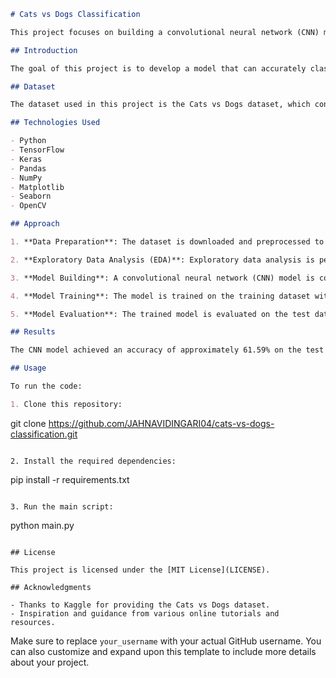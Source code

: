 
```markdown
# Cats vs Dogs Classification

This project focuses on building a convolutional neural network (CNN) model to classify images of cats and dogs. The dataset used is the famous Cats vs Dogs dataset.

## Introduction

The goal of this project is to develop a model that can accurately classify images of cats and dogs. The dataset consists of thousands of images of cats and dogs, and we aim to train a CNN model that can distinguish between the two classes with high accuracy.

## Dataset

The dataset used in this project is the Cats vs Dogs dataset, which contains labeled images of cats and dogs. It is available for download from [Kaggle](https://www.kaggle.com/c/dogs-vs-cats/data).

## Technologies Used

- Python
- TensorFlow
- Keras
- Pandas
- NumPy
- Matplotlib
- Seaborn
- OpenCV

## Approach

1. **Data Preparation**: The dataset is downloaded and preprocessed to extract image features and labels.

2. **Exploratory Data Analysis (EDA)**: Exploratory data analysis is performed to gain insights into the distribution of classes, image dimensions, etc.

3. **Model Building**: A convolutional neural network (CNN) model is constructed using TensorFlow and Keras.

4. **Model Training**: The model is trained on the training dataset with appropriate hyperparameters.

5. **Model Evaluation**: The trained model is evaluated on the test dataset to measure its performance.

## Results

The CNN model achieved an accuracy of approximately 61.59% on the test dataset.

## Usage

To run the code:

1. Clone this repository:
   ```
   git clone https://github.com/JAHNAVIDINGARI04/cats-vs-dogs-classification.git
   ```

2. Install the required dependencies:
   ```
   pip install -r requirements.txt
   ```

3. Run the main script:
   ```
   python main.py
   ```

## License

This project is licensed under the [MIT License](LICENSE).

## Acknowledgments

- Thanks to Kaggle for providing the Cats vs Dogs dataset.
- Inspiration and guidance from various online tutorials and resources.
```

Make sure to replace `your_username` with your actual GitHub username. You can also customize and expand upon this template to include more details about your project.
